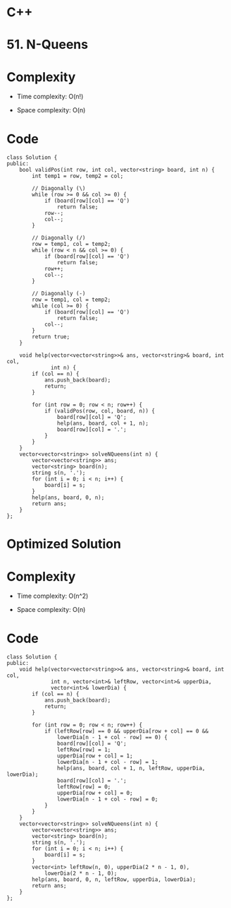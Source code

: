 # C++
<!-- Describe your first thoughts on how to solve this problem. -->

# 51. N-Queens
<!-- Describe your approach to solving the problem. -->

# Complexity
- Time complexity: O(n!)
<!-- Add your time complexity here, e.g. $$O(n)$$ -->

- Space complexity: O(n)
<!-- Add your space complexity here, e.g. $$O(n)$$ -->

# Code
```
class Solution {
public:
    bool validPos(int row, int col, vector<string> board, int n) {
        int temp1 = row, temp2 = col;

        // Diagonally (\)
        while (row >= 0 && col >= 0) {
            if (board[row][col] == 'Q')
                return false;
            row--;
            col--;
        }

        // Diagonally (/)
        row = temp1, col = temp2;
        while (row < n && col >= 0) {
            if (board[row][col] == 'Q')
                return false;
            row++;
            col--;
        }

        // Diagonally (-)
        row = temp1, col = temp2;
        while (col >= 0) {
            if (board[row][col] == 'Q')
                return false;
            col--;
        }
        return true;
    }

    void help(vector<vector<string>>& ans, vector<string>& board, int col,
              int n) {
        if (col == n) {
            ans.push_back(board);
            return;
        }

        for (int row = 0; row < n; row++) {
            if (validPos(row, col, board, n)) {
                board[row][col] = 'Q';
                help(ans, board, col + 1, n);
                board[row][col] = '.';
            }
        }
    }
    vector<vector<string>> solveNQueens(int n) {
        vector<vector<string>> ans;
        vector<string> board(n);
        string s(n, '.');
        for (int i = 0; i < n; i++) {
            board[i] = s;
        }
        help(ans, board, 0, n);
        return ans;
    }
};
```
# Optimized Solution
# Complexity
- Time complexity: O(n^2)
<!-- Add your time complexity here, e.g. $$O(n)$$ -->

- Space complexity: O(n)
<!-- Add your space complexity here, e.g. $$O(n)$$ -->

# Code
```
class Solution {
public:
    void help(vector<vector<string>>& ans, vector<string>& board, int col,
              int n, vector<int>& leftRow, vector<int>& upperDia,
              vector<int>& lowerDia) {
        if (col == n) {
            ans.push_back(board);
            return;
        }

        for (int row = 0; row < n; row++) {
            if (leftRow[row] == 0 && upperDia[row + col] == 0 &&
                lowerDia[n - 1 + col - row] == 0) {
                board[row][col] = 'Q';
                leftRow[row] = 1;
                upperDia[row + col] = 1;
                lowerDia[n - 1 + col - row] = 1;
                help(ans, board, col + 1, n, leftRow, upperDia, lowerDia);
                board[row][col] = '.';
                leftRow[row] = 0;
                upperDia[row + col] = 0;
                lowerDia[n - 1 + col - row] = 0;
            }
        }
    }
    vector<vector<string>> solveNQueens(int n) {
        vector<vector<string>> ans;
        vector<string> board(n);
        string s(n, '.');
        for (int i = 0; i < n; i++) {
            board[i] = s;
        }
        vector<int> leftRow(n, 0), upperDia(2 * n - 1, 0),
            lowerDia(2 * n - 1, 0);
        help(ans, board, 0, n, leftRow, upperDia, lowerDia);
        return ans;
    }
};
```

